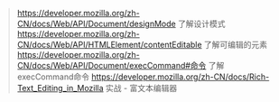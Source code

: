> https://developer.mozilla.org/zh-CN/docs/Web/API/Document/designMode 了解设计模式
> https://developer.mozilla.org/zh-CN/docs/Web/API/HTMLElement/contentEditable 了解可编辑的元素
> https://developer.mozilla.org/zh-CN/docs/Web/API/Document/execCommand#命令 了解execCommand命令
> https://developer.mozilla.org/zh-CN/docs/Rich-Text_Editing_in_Mozilla 实战 - 富文本编辑器
